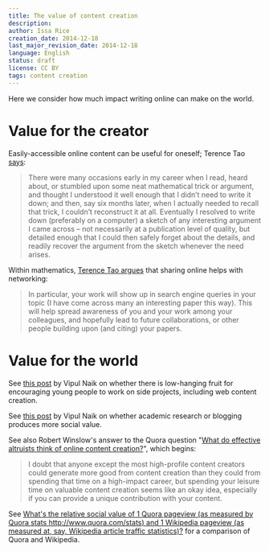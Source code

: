 ```yaml
---
title: The value of content creation
description: 
author: Issa Rice
creation_date: 2014-12-18
last_major_revision_date: 2014-12-18
language: English
status: draft
license: CC BY
tags: content creation
---
```


Here we consider how much impact writing online can make on the world.

# Value for the creator

Easily-accessible online content can be useful for oneself; Terence Tao [says](http://terrytao.wordpress.com/career-advice/write-down-what-youve-done/):

> There were many occasions early in my career when I read, heard
> about, or stumbled upon some neat mathematical trick or argument,
> and thought I understood it well enough that I didn’t need to
> write it down; and then, say six months later, when I actually
> needed to recall that trick, I couldn’t reconstruct it at all.
> Eventually I resolved to write down (preferably on a computer) a
> sketch of any interesting argument I came across – not necessarily
> at a publication level of quality, but detailed enough that I
> could then safely forget about the details, and readily recover
> the argument from the sketch whenever the need arises.

Within mathematics, [Terence Tao argues](http://terrytao.wordpress.com/career-advice/make-your-work-available/) that sharing online helps with networking:

> In particular, your work will show up in search engine queries in
> your topic (I have come across many an interesting paper this
> way). This will help spread awareness of you and your work among
> your colleagues, and hopefully lead to future collaborations, or
> other people building upon (and citing) your papers.

# Value for the world

See [this post](https://www.facebook.com/vipulnaik.r/posts/10202840266223633) by Vipul Naik on whether there is low-hanging fruit for encouraging young people to work on side projects, including web content creation.

See [this post](https://www.facebook.com/vipulnaik.r/posts/10202884940740468) by Vipul Naik on whether academic research or blogging produces more social value.

See also Robert Winslow's answer to the Quora question "[What do effective altruists think of online content creation?](https://www.quora.com/What-do-effective-altruists-think-of-online-content-creation)", which begins:

> I doubt that anyone except the most high-profile content creators
> could generate more good from content creation than they could from
> spending that time on a high-impact career, but spending your leisure
> time on valuable content creation seems like an okay idea, especially
> if you can provide a unique contribution with your content.

See [What's the relative social value of 1 Quora pageview (as measured by Quora stats http://www.quora.com/stats) and 1 Wikipedia pageview (as measured at, say, Wikipedia article traffic statistics)?](https://www.quora.com/Whats-the-relative-social-value-of-1-Quora-pageview-as-measured-by-Quora-stats-http-www-quora-com-stats-and-1-Wikipedia-pageview-as-measured-at-say-Wikipedia-article-traffic-statistics) for a comparison of Quora and Wikipedia.

